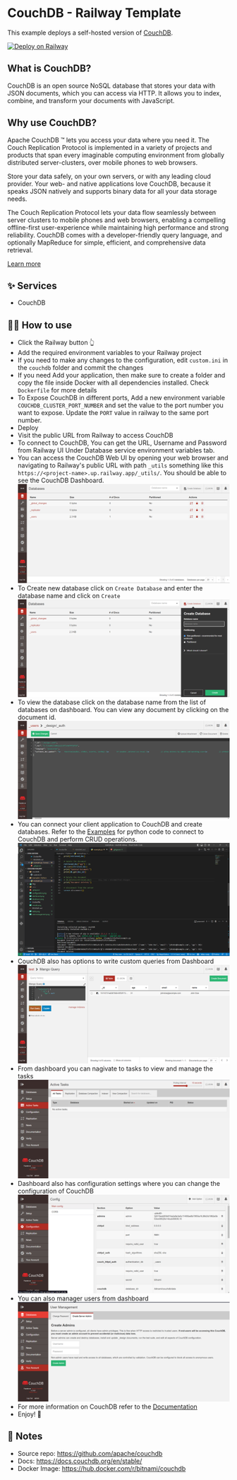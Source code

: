 # CouchDB - Railway Template

This example deploys a self-hosted version of [CouchDB](https://couchdb.apache.org/). 

[![Deploy on Railway](https://railway.app/button.svg)](https://railway.app/template/eRC98l?referralCode=HT4TtK)

## What is CouchDB?
CouchDB is an open source NoSQL database that stores your data with JSON documents, which you can access via HTTP. It allows you to index, combine, and transform your documents with JavaScript.

## Why use CouchDB?
Apache CouchDB ™ lets you access your data where you need it. The Couch Replication Protocol is implemented in a variety of projects and products that span every imaginable computing environment from globally distributed server-clusters, over mobile phones to web browsers.

Store your data safely, on your own servers, or with any leading cloud provider. Your web- and native applications love CouchDB, because it speaks JSON natively and supports binary data for all your data storage needs.

The Couch Replication Protocol lets your data flow seamlessly between server clusters to mobile phones and web browsers, enabling a compelling offline-first user-experience while maintaining high performance and strong reliability. CouchDB comes with a developer-friendly query language, and optionally MapReduce for simple, efficient, and comprehensive data retrieval.

[Learn more](https://couchdb.apache.org/)

## ✨ Services

- CouchDB

## 💁‍♀️ How to use

- Click the Railway button 👆
- Add the required environment variables to your Railway project
- If you need to make any changes to the configuration, edit `custom.ini` in the `couchdb` folder and commit the changes
- If you need Add your application, then make sure to create a folder and copy the file inside Docker with all dependencies installed. Check `Dockerfile` for more details
- To Expose CouchDB in different ports, Add a new environment variable `COUCHDB_CLUSTER_PORT_NUMBER` and set the value to the port number you want to expose. Update the `PORT` value in railway to the same port number.
- Deploy
- Visit the public URL from Railway to access CouchDB
- To connect to CouchDB, You can get the URL, Username and Password from Railway UI Under Database service environment variables tab.
- You can access the CouchDB Web UI by opening your web browser and navigating to Railway's public URL with path `_utils` something like this `https://<project-name>.up.railway.app/_utils/`. You should be able to see the CouchDB Dashboard.
![dashboard](img/dashboard.png)
- To Create new database click on `Create Database` and enter the database name and click on `Create`
![create-db](img/newdb.png)
- To view the database click on the database name from the list of databases on dashboard. You can view any document by clicking on the document id.
![view-db](img/databases.png)
- You can connect your client application to CouchDB and create databases. Refer to the [Examples](Examples/Python/example.py) for python code to connect to CouchDB and perform CRUD operations.
![Code Editor](img/python.png)
- CouchDB also has options to write custom queries from Dashboard
![Query](img/customquery.png)
- From dashboard you can nagivate to tasks to view and manage the tasks
![Tasks](img/tasks.png)
- Dashboard also has configuration settings where you can change the configuration of CouchDB
![Configuration](img/configuration.png)
- You can also manager users from dashboard
![Users](img/usermanagement.png)
- For more information on CouchDB refer to the [Documentation](https://docs.couchdb.org/en/)
- Enjoy! 🎉

## 📝 Notes

- Source repo: https://github.com/apache/couchdb
- Docs: https://docs.couchdb.org/en/stable/
- Docker Image: https://hub.docker.com/r/bitnami/couchdb